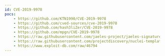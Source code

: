 ```yaml
---
id: CVE-2019-9978
pocs:
    - https://github.com/KTN1990/CVE-2019-9978
    - https://github.com/cved-sources/cve-2019-9978
    - https://github.com/hash3liZer/CVE-2019-9978
    - https://github.com/mpgn/CVE-2019-9978
    - https://raw.githubusercontent.com/jaeles-project/jaeles-signatures/master/cves/wordpress-rfi-cve-2019-9978.yaml
    - https://raw.githubusercontent.com/projectdiscovery/nuclei-templates/master/cves/CVE-2019-9978.yaml
    - https://www.exploit-db.com/raw/46794
---
```


